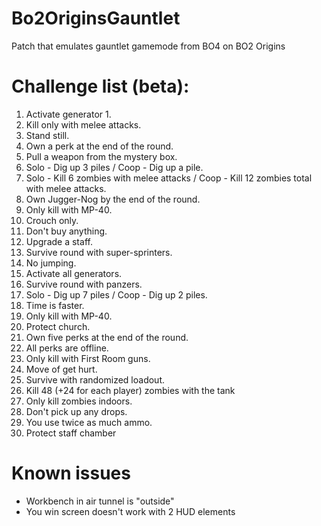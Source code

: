 # Bo2OriginsGauntlet
Patch that emulates gauntlet gamemode from BO4 on BO2 Origins

# Challenge list (beta):
1. Activate generator 1.
2. Kill only with melee attacks.
3. Stand still.
4. Own a perk at the end of the round.
5. Pull a weapon from the mystery box.
6. Solo - Dig up 3 piles / Coop - Dig up a pile.
7. Solo - Kill 6 zombies with melee attacks / Coop - Kill 12 zombies total with melee attacks.
8. Own Jugger-Nog by the end of the round.
9. Only kill with MP-40.
10. Crouch only.
11. Don't buy anything.
12. Upgrade a staff.
13. Survive round with super-sprinters.
14. No jumping.
15. Activate all generators.
16. Survive round with panzers.
17. Solo - Dig up 7 piles / Coop - Dig up 2 piles.
18. Time is faster.
19. Only kill with MP-40.
20. Protect church.
21. Own five perks at the end of the round.
22. All perks are offline.
23. Only kill with First Room guns.
24. Move of get hurt.
25. Survive with randomized loadout.
26. Kill 48 (+24 for each player) zombies with the tank
27. Only kill zombies indoors.
28. Don't pick up any drops.
29. You use twice as much ammo.
30. Protect staff chamber

# Known issues
- Workbench in air tunnel is "outside"
- You win screen doesn't work with 2 HUD elements
